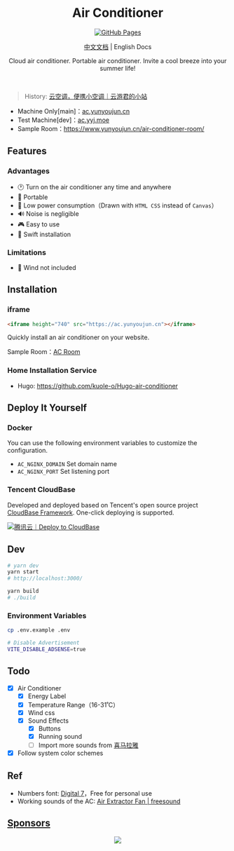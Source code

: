 <h1 align="center">
Air Conditioner
</h1>

<p align="center">
<a href="https://github.com/YunYouJun/air-conditioner/actions" target="_blank">
<img src="https://github.com/YunYouJun/air-conditioner/workflows/Github%20Pages/badge.svg" alt="GitHub Pages" />
</a>
</p>

<p align="center">
<a href="./README.md">中文文档</a> | English Docs
</p>

<p align="center">
Cloud air conditioner. Portable air conditioner. Invite a cool breeze into your summer life!
</p>
<br>

> History: [云空调，便携小空调｜云游君的小站](https://www.yunyoujun.cn/posts/air-conditioner/)

- Machine Only[main]：[ac.yunyoujun.cn](https://ac.yunyoujun.cn)
- Test Machine[dev]：[ac.yyj.moe](https://ac.yyj.moe)
- Sample Room：<https://www.yunyoujun.cn/air-conditioner-room/>

## Features

### Advantages

- 🕐 Turn on the air conditioner any time and anywhere
- 📱 Portable
- 🔋 Low power consumption（Drawn with `HTML CSS` instead of `Canvas`）
- 🔊 Noise is negligible
- 🎮 Easy to use
- 🔧 Swift installation

### Limitations

- 💨 Wind not included

## Installation

### iframe

```html
<iframe height="740" src="https://ac.yunyoujun.cn"></iframe>
```

Quickly install an air conditioner on your website.

Sample Room：[AC Room](https://www.yunyoujun.cn/air-conditioner-room/)

### Home Installation Service

- Hugo: <https://github.com/kuole-o/Hugo-air-conditioner>

## Deploy It Yourself

### Docker

You can use the following environment variables to customize the configuration.

- `AC_NGINX_DOMAIN` Set domain name
- `AC_NGINX_PORT` Set listening port

### Tencent CloudBase

Developed and deployed based on Tencent's open source project [CloudBase Framework](https://github.com/Tencent/cloudbase-framework). One-click deploying is supported.

[![腾讯云｜Deploy to CloudBase](https://main.qcloudimg.com/raw/67f5a389f1ac6f3b4d04c7256438e44f.svg)](https://console.cloud.tencent.com/tcb/env/index?action=CreateAndDeployCloudBaseProject&appUrl=https%3A%2F%2Fgithub.com%2FYunYouJun%2Fair-conditioner%2F&branch=main)

## Dev

```bash
# yarn dev
yarn start
# http://localhost:3000/

yarn build
# ./build
```

### Environment Variables

```bash
cp .env.example .env
```

```bash
# Disable Advertisement
VITE_DISABLE_ADSENSE=true
```

## Todo

- [x] Air Conditioner
  - [x] Energy Label
  - [x] Temperature Range（16-31˚C）
  - [x] Wind css
  - [x] Sound Effects
    - [x] Buttons
    - [x] Running sound
    - [ ] Import more sounds from [喜马拉雅](https://m.ximalaya.com/sleepaudio/6?mixedTrackIds=331526646&utm_source=smxkt)
- [x] Follow system color schemes

## Ref

- Numbers font: [Digital 7](https://www.dafont.com/digital-7.font)，Free for personal use
- Working sounds of the AC: [Air Extractor Fan | freesound](https://freesound.org/people/InspectorJ/sounds/403664/)

## [Sponsors](https://sponsors.yunyoujun.cn)

<p align="center">
  <a href="https://cdn.jsdelivr.net/gh/YunYouJun/sponsors/public/sponsors.svg">
    <img src='https://cdn.jsdelivr.net/gh/YunYouJun/sponsors/public/sponsors.svg'/>
  </a>
</p>
